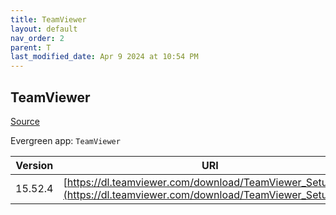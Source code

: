 ```yaml
---
title: TeamViewer
layout: default
nav_order: 2
parent: T
last_modified_date: Apr 9 2024 at 10:54 PM
---
```


## TeamViewer

[Source](https://www.teamviewer.com/)

Evergreen app: `TeamViewer`

| Version | URI                                                                                                                |
| ------- | ------------------------------------------------------------------------------------------------------------------ |
| 15.52.4 | [https://dl.teamviewer.com/download/TeamViewer_Setup.exe](https://dl.teamviewer.com/download/TeamViewer_Setup.exe) |
